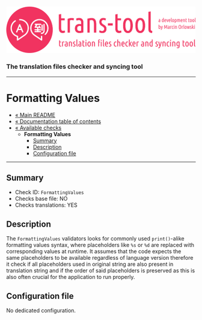 ![trans-tool logo](../../artwork/trans-tool-logo.png)

### The translation files checker and syncing tool ###

---

# Formatting Values #

* [« Main README](../../README.md)
* [« Documentation table of contents](../README.md)
* [« Available checks](README.md)
  * **Formatting Values**
    * [Summary](#summary)
    * [Description](#description)
    * [Configuration file](#configuration-file)

---

## Summary ##

* Check ID: `FormattingValues`
* Checks base file: NO
* Checks translations: YES

## Description ##

The `FormattingValues` validators looks for commonly used `print()`-alike formatting values syntax, where placeholders like `%s`
or `%d` are replaced with corresponding values at runtime. It assumes that the code expects the same placeholders to be available
regardless of language version therefore it check if all placeholders used in original string are also present in translation string
and if the order of said placeholders is preserved as this is also often crucial for the application to run properly.

## Configuration file ##

No dedicated configuration.
